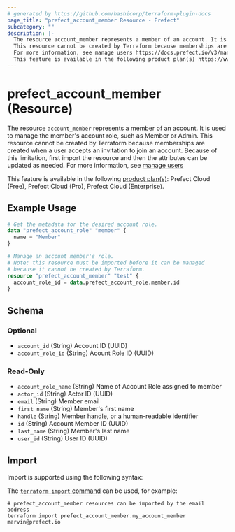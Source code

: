 ```yaml
---
# generated by https://github.com/hashicorp/terraform-plugin-docs
page_title: "prefect_account_member Resource - Prefect"
subcategory: ""
description: |-
  The resource account_member represents a member of an account. It is used to manage the member's account role, such as Member or Admin.
  This resource cannot be created by Terraform because memberships are created when a user accepts an invitation to join an account. Because of this limitation, first import the resource and then the attributes can be updated as needed.
  For more information, see manage users https://docs.prefect.io/v3/manage/cloud/manage-users
  This feature is available in the following product plan(s) https://www.prefect.io/pricing: Prefect Cloud (Free), Prefect Cloud (Pro), Prefect Cloud (Enterprise).
---
```


# prefect_account_member (Resource)

The resource `account_member` represents a member of an account. It is used to manage the member's account role, such as Member or Admin.
This resource cannot be created by Terraform because memberships are created when a user accepts an invitation to join an account. Because of this limitation, first import the resource and then the attributes can be updated as needed.
For more information, see [manage users](https://docs.prefect.io/v3/manage/cloud/manage-users)

This feature is available in the following [product plan(s)](https://www.prefect.io/pricing): Prefect Cloud (Free), Prefect Cloud (Pro), Prefect Cloud (Enterprise).

## Example Usage

```terraform
# Get the metadata for the desired account role.
data "prefect_account_role" "member" {
  name = "Member"
}

# Manage an account member's role.
# Note: this resource must be imported before it can be managed
# because it cannot be created by Terraform.
resource "prefect_account_member" "test" {
  account_role_id = data.prefect_account_role.member.id
}
```

<!-- schema generated by tfplugindocs -->
## Schema

### Optional

- `account_id` (String) Account ID (UUID)
- `account_role_id` (String) Acount Role ID (UUID)

### Read-Only

- `account_role_name` (String) Name of Account Role assigned to member
- `actor_id` (String) Actor ID (UUID)
- `email` (String) Member email
- `first_name` (String) Member's first name
- `handle` (String) Member handle, or a human-readable identifier
- `id` (String) Account Member ID (UUID)
- `last_name` (String) Member's last name
- `user_id` (String) User ID (UUID)

## Import

Import is supported using the following syntax:

The [`terraform import` command](https://developer.hashicorp.com/terraform/cli/commands/import) can be used, for example:

```shell
# prefect_account_member resources can be imported by the email address
terraform import prefect_account_member.my_account_member marvin@prefect.io
```
